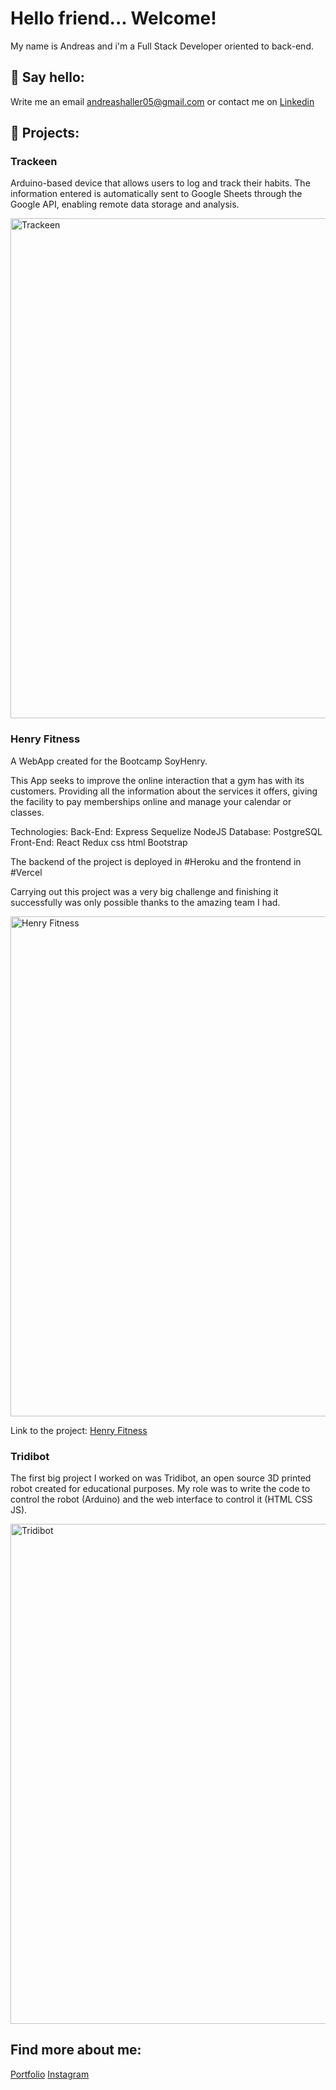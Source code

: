 # Hello friend... Welcome!

My name is Andreas and i'm a Full Stack Developer oriented to back-end.  

## 🚀 Say hello:
Write me an email andreashaller05@gmail.com
or contact me on [Linkedin](https://www.linkedin.com/in/andreas-haller-schade/?locale=en_US)

## 🚀 Projects:
### Trackeen
Arduino-based device that allows users to log and track their habits. The information entered is automatically sent to Google Sheets through the Google API, enabling remote data storage and analysis.

<img src="https://res.cloudinary.com/dzdh345nq/image/upload/v1730816589/git/trackeen.jpg" width="800" title="Trackeen">


### Henry Fitness
A WebApp created for the Bootcamp SoyHenry.

This App seeks to improve the online interaction that a gym has with its customers. Providing all the information about the services it offers, giving the facility to pay memberships online and manage your calendar or classes.

Technologies:
Back-End: Express Sequelize NodeJS 
Database: PostgreSQL
Front-End: React Redux css html Bootstrap 

The backend of the project is deployed in #Heroku and the frontend in #Vercel

Carrying out this project was a very big challenge and finishing it successfully was only possible thanks to the amazing team I had.

<img src="https://res.cloudinary.com/dzdh345nq/image/upload/v1663123854/git/Screenshot_4_ix133e.png" width="800" title="Henry Fitness">

Link to the project: [Henry Fitness](href="https://hfitness.vercel.app/)

### Tridibot
The first big project I worked on was Tridibot, an open source 3D printed robot created for educational purposes. 
My role was to write the code to control the robot (Arduino) and the web interface to control it (HTML CSS JS).

<img src="https://res.cloudinary.com/dzdh345nq/image/upload/v1663122441/git/IMG-20171028-WA0013_oj7kdg.jpg" width="800" title="Tridibot">

## Find more about me:

[Portfolio](https://theandihaller.com/)
[Instagram](https://www.instagram.com/theandihaller/)
